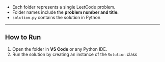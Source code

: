 
- Each folder represents a single LeetCode problem.  
- Folder names include the **problem number and title**.  
- `solution.py` contains the solution in Python.  

---

## How to Run

1. Open the folder in **VS Code** or any Python IDE.  
2. Run the solution by creating an instance of the `Solution` class
